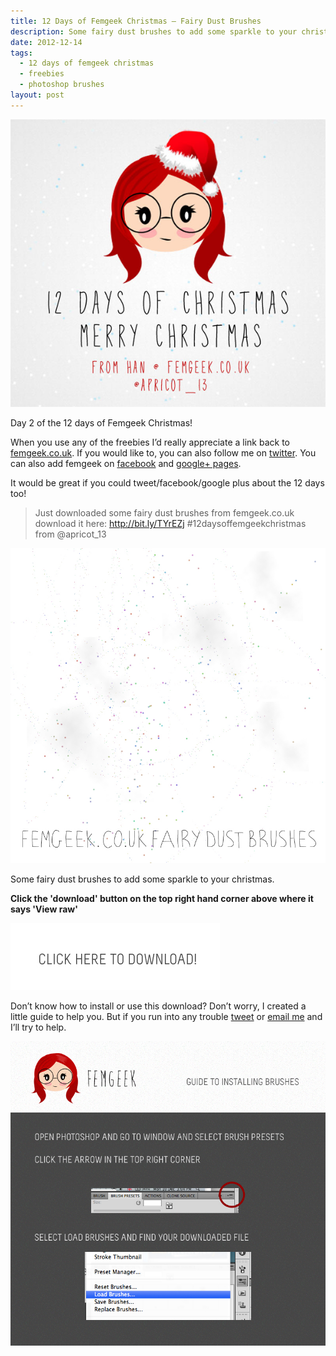```yaml
---
title: 12 Days of Femgeek Christmas – Fairy Dust Brushes
description: Some fairy dust brushes to add some sparkle to your christmas.
date: 2012-12-14
tags:
  - 12 days of femgeek christmas 
  - freebies 
  - photoshop brushes
layout: post
---
```


![12 Days of Femgeek Christmas](12daysofchristmas-20201229112622862.jpg)

Day 2 of the 12 days of Femgeek Christmas!

When you use any of the freebies I’d really appreciate a link back to [femgeek.co.uk](http://www.femgeek.co.uk/). If you would like to, you can also follow me on [twitter](https://twitter.com/apricot_13). You can also add femgeek on [facebook](https://www.facebook.com/femgeek.co.uk) and [google+ pages](https://plus.google.com/110396807693668334198/posts).

 

It would be great if you could tweet/facebook/google plus about the 12 days too!

> Just downloaded some fairy dust brushes from femgeek.co.uk download it here: http://bit.ly/TYrEZj #12daysoffemgeekchristmas from @apricot_13

![Femgeek Fairy Dust Brushes](8261547678_52272234cf_c.jpg)

Some fairy dust brushes to add some sparkle to your christmas.

**Click the 'download' button on the top right hand corner above where it says 'View raw'**

[![Femgeek Fairy Dust Brushes](downloadBtn-20201229112622852.jpg)](https://github.com/apricot13/femgeek-static/blob/master/posts/2012-12-14-12-days-of-femgeek-christmas-fairy-dust-brushes/FemgeekFairyDustBrushes.zip)

Don’t know how to install or use this download? Don’t worry, I created a little guide to help you. But if you run into any trouble [tweet](https://www.twitter.com/apricot_13) or [email me](http://www.femgeek.co.uk/contact) and I’ll try to help.

 

 

![Installing Brushes](8260553165_d6aa19335d_c.jpg)